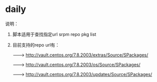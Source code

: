 # daily

说明：
1) 脚本适用于查找指定url srpm repo pkg list
2) 目前支持的repo url有：

   ---> http://vault.centos.org/7.8.2003/extras/Source/SPackages/
   
   ---> http://vault.centos.org/7.8.2003/os/Source/SPackages/
   
   ---> http://vault.centos.org/7.8.2003/updates/Source/SPackages/

